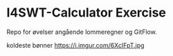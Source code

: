 # I4SWT-Calculator Exercise
Repo for øvelser angående lommeregner og GitFlow.

koldeste bønner
https://i.imgur.com/6XcIFpT.jpg
